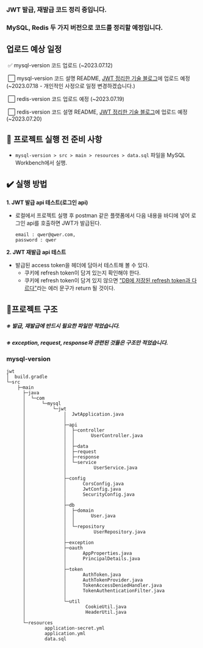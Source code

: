 ### JWT 발급, 재발급 코드 정리 중입니다.

### MySQL, Redis 두 가지 버전으로 코드를 정리할 예정입니다.

## 업로드 예상 일정

&nbsp;✅ mysql-version 코드 업로드 (~2023.07.12)

&nbsp;⬜ mysql-version 코드 설명 README, [JWT 정리한 기술 블로그](https://jjhwang.tistory.com/category/%EB%B3%B4%EC%95%88%2C%20%EB%A1%9C%EA%B7%B8%EC%9D%B8/JWT)에 업로드 예정 (~2023.07.18 - 개인적인 사정으로 일정 변경하겠습니다.) 

&nbsp;⬜ redis-version 코드 업로드 예정 (~2023.07.19)

&nbsp;⬜ redis-version 코드 설명 README, [JWT 정리한 기술 블로그](https://jjhwang.tistory.com/category/%EB%B3%B4%EC%95%88%2C%20%EB%A1%9C%EA%B7%B8%EC%9D%B8/JWT)에 업로드 예정 (~2023.07.20)

## 📢 프로젝트 실행 전 준비 사항

- `mysql-version > src > main > resources > data.sql` 파일을 MySQL Workbench에서 실행.

## ✔️ 실행 방법

**1. JWT 발급 api 테스트(로그인 api)**

- 로컬에서 프로젝트 실행 후 postman 같은 플랫폼에서 다음 내용을 바디에 넣어 로그인 api를 호출하면 JWT가 발급된다.
  ```
  email : qwer@qwer.com,
  password : qwer
  ```

**2. JWT 재발급 api 테스트**

- 발급된 access token을 헤더에 담아서 테스트해 볼 수 있다.
  - 쿠키에 refresh token이 담겨 있는지 확인해야 한다.
  - 쿠키에 refresh token이 담겨 있지 않으면 <U>"DB에 저장된 refresh token과 다르다"</U>라는 에러 문구가 return 될 것이다.

## 📔프로젝트 구조

##### ※ 발급, 재발급에 반드시 필요한 파일만 적었습니다.

##### ※ exception, request, response와 관련된 것들은 구조만 적었습니다.

### mysql-version

```
jwt
│  build.gradle
└─src
    ├─main
      ├─java
      │  └─com
      │      └─mysql
      │          └─jwt
      │              │  JwtApplication.java
      │              │
      │              ├─api
      │              │  ├─controller
      │              │  │      UserController.java
      │              │  │
      │              │  ├─data
      │              │  ├─request
      │              │  ├─response
      │              │  └─service
      │              │          UserService.java
      │              │
      │              ├─config
      │              │      CorsConfig.java
      │              │      JwtConfig.java
      │              │      SecurityConfig.java
      │              │
      │              ├─db
      │              │  ├─domain
      │              │  │      User.java
      │              │  │
      │              │  └─repository
      │              │          UserRepository.java
      │              │
      │              ├─exception
      │              ├─oauth
      │              │      AppProperties.java
      │              │      PrincipalDetails.java
      │              │
      │              ├─token
      │              │      AuthToken.java
      │              │      AuthTokenProvider.java
      │              │      TokenAccessDeniedHandler.java
      │              │      TokenAuthenticationFilter.java
      │              │
      │              └─util
      │                      CookieUtil.java
      │                      HeaderUtil.java
      │
      └─resources
              application-secret.yml
              application.yml
              data.sql

```
